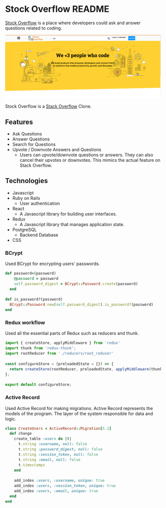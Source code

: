 # Stock Overflow README

[Stock Overflow](https://stockoverflowku.herokuapp.com) is a place where developers could ask and answer questions related to coding.

![alt text](demo.png "Title")

Stock Overflow is a [Stack Overflow](https://https://stackoverflow.com) Clone.

## Features
* Ask Questions
* Answer Questions
* Search for Questions
* Upvote / Downvote Answers and Questions
  - Users can upvote/downvote questions or answers. They can also cancel their upvotes or downvotes. This mimics the actual feature on Stack Overflow. 

## Technologies
* Javascript
* Ruby on Rails
  - User authentication
* React
  - A Javascript library for building user interfaces.
* Redux
  - A Javascript library that manages application state.
* PostgreSQL
  - Backend Database
* CSS

### BCrypt
Used BCrypt for encrypting users' passwords.
```Ruby
def password=(password)
    @password = password
    self.password_digest = BCrypt::Password.create(password)
  end

def is_password?(password)
  BCrypt::Password.new(self.password_digest).is_password?(password)
end
```

### Redux workflow
Used all the essential parts of Redux such as reducers and thunk.
```javascript
import { createStore, applyMiddleware } from 'redux'
import thunk from 'redux-thunk';
import rootReducer from './reducers/root_reducer'

const configureStore = (preloadedState = {}) => {
  return createStore(rootReducer, preloadedState, applyMiddleware(thunk));
};

export default configureStore;
```

### Active Record
Used Active Record for making migrations. Active Record represents the models of the program. The layer of the system responsible for data and logic.
```Ruby
class CreateUsers < ActiveRecord::Migration[5.2]
  def change
    create_table :users do |t|
      t.string :username, null: false
      t.string :password_digest, null: false
      t.string :session_token, null: false  
      t.string :email, null: false
      t.timestamps
    end

    add_index :users, :username, unique: true
    add_index :users, :session_token, unique: true
    add_index :users, :email, unique: true
  end
end

```